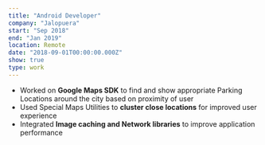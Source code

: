 ```yaml
---
title: "Android Developer"
company: "Jalopuera"
start: "Sep 2018"
end: "Jan 2019"
location: Remote
date: "2018-09-01T00:00:00.000Z"
show: true
type: work
---
```


- Worked on **Google Maps SDK** to find and show appropriate Parking Locations around the city based on proximity of user
- Used Special Maps Utilities to **cluster close locations** for improved user experience
- Integrated **Image caching and Network libraries** to improve application performance
